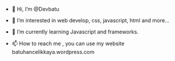 - 👋 Hi, I’m @Devbatu
- 👀 I’m interested in web develop, css, javascript, html and more...
- 🌱 I’m currently learning Javascript and frameworks.

- 📫 How to reach me , you can use my website batuhancelikkaya.wordpress.com

<!---
Devbatu/Devbatu is a ✨ special ✨ repository because its `README.md` (this file) appears on your GitHub profile.
You can click the Preview link to take a look at your changes.
--->
